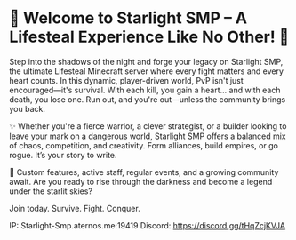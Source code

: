 # 🌟 Welcome to Starlight SMP – A Lifesteal Experience Like No Other! 🌟

Step into the shadows of the night and forge your legacy on Starlight SMP, the ultimate Lifesteal Minecraft server where every fight matters and every heart counts. In this dynamic, player-driven world, PvP isn't just encouraged—it's survival. With each kill, you gain a heart… and with each death, you lose one. Run out, and you're out—unless the community brings you back.

✨ Whether you're a fierce warrior, a clever strategist, or a builder looking to leave your mark on a dangerous world, Starlight SMP offers a balanced mix of chaos, competition, and creativity. Form alliances, build empires, or go rogue. It’s your story to write.

🌌 Custom features, active staff, regular events, and a growing community await. Are you ready to rise through the darkness and become a legend under the starlit skies?

Join today. Survive. Fight. Conquer.

IP: Starlight-Smp.aternos.me:19419
Discord: https://discord.gg/tHqZcjKVJA 
